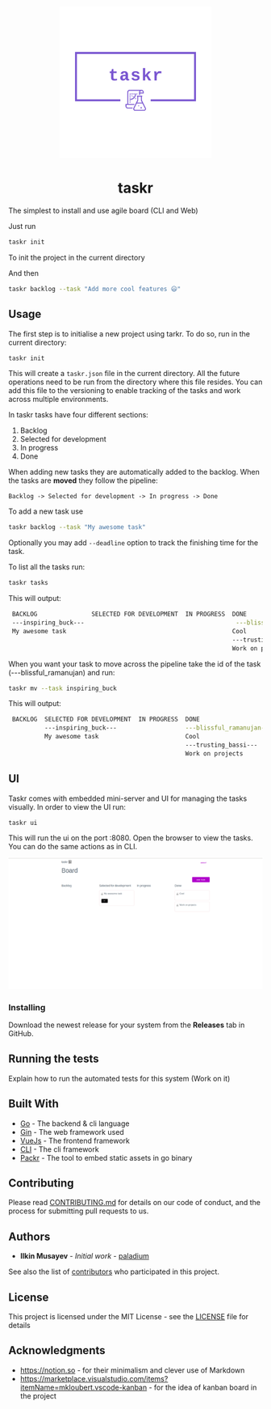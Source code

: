 <p align="center"><img src="./assets/logo.png" width="300"></p>

<h1 align="center">taskr</h1>

The simplest to install and use agile board (CLI and Web)

Just run
```bash
taskr init
```
To init the project in the current directory

And then
```bash
taskr backlog --task "Add more cool features 😃"
```


## Usage

The first step is to initialise a new project using tarkr. To do so, run in the current directory:

```bash
taskr init
```

This will create a ```taskr.json``` file in the current directory. All the future operations need to be run from the directory where this file resides. You can add this file to the versioning to enable tracking of the tasks and work across multiple environments.

In taskr tasks have four different sections:
1. Backlog
2. Selected for development
3. In progress
4. Done

When adding new tasks they are automatically added to the backlog. When the tasks are **moved** they follow the pipeline:
```
Backlog -> Selected for development -> In progress -> Done
```

To add a new task use

```bash
taskr backlog --task "My awesome task"
```

Optionally you may add ```--deadline``` option to track the finishing time for the task.

To list all the tasks run:

```bash
taskr tasks
```

This will output:
```bash
 BACKLOG               SELECTED FOR DEVELOPMENT  IN PROGRESS  DONE                     
 ---inspiring_buck---                                          ---blissful_ramanujan--- 
 My awesome task                                              Cool                     
                                                              ---trusting_bassi---     
                                                              Work on projects              
```

When you want your task to move across the pipeline take the id of the task (---blissful_ramanujan) and run:
```bash
taskr mv --task inspiring_buck
```

This will output:
```bash
 BACKLOG  SELECTED FOR DEVELOPMENT  IN PROGRESS  DONE                     
          ---inspiring_buck---                   ---blissful_ramanujan--- 
          My awesome task                        Cool                     
                                                 ---trusting_bassi---     
                                                 Work on projects         
```

## UI

Taskr comes with embedded mini-server and UI for managing the tasks visually. In order to view the UI run:

```bash
taskr ui
```

This will run the ui on the port :8080. Open the browser to view the tasks. You can do the same actions as in CLI.

![UI of the taskr](assets/ui.png)

### Installing

Download the newest release for your system from the **Releases** tab in GitHub.

## Running the tests

Explain how to run the automated tests for this system (Work on it)

## Built With

* [Go](https://golang.org) - The backend & cli language
* [Gin](https://gin-gonic.com/) - The web framework used
* [VueJs](https://vuejs.org) - The frontend framework
* [CLI](https://github.com/urfave/cli) - The cli framework
* [Packr](https://github.com/gobuffalo/packr) - The tool to embed static assets in go binary

## Contributing

Please read [CONTRIBUTING.md](https://gist.github.com/PurpleBooth/b24679402957c63ec426) for details on our code of conduct, and the process for submitting pull requests to us.

## Authors

* **Ilkin Musayev** - *Initial work* - [paladium](https://github.com/paladium)

See also the list of [contributors](https://github.com/paladium/taskr/Contributors.md) who participated in this project.

## License

This project is licensed under the MIT License - see the [LICENSE](LICENSE) file for details

## Acknowledgments

* https://notion.so - for their minimalism and clever use of Markdown
* https://marketplace.visualstudio.com/items?itemName=mkloubert.vscode-kanban - for the idea of kanban board in the project
